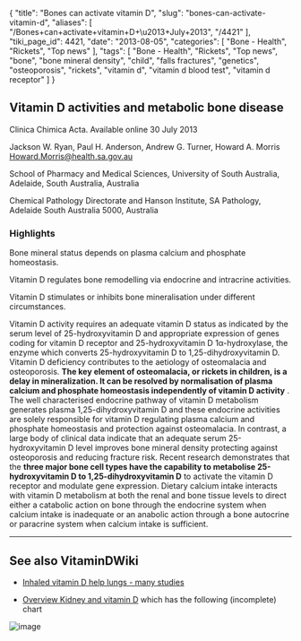 {
    "title": "Bones can activate vitamin D",
    "slug": "bones-can-activate-vitamin-d",
    "aliases": [
        "/Bones+can+activate+vitamin+D+\u2013+July+2013",
        "/4421"
    ],
    "tiki_page_id": 4421,
    "date": "2013-08-05",
    "categories": [
        "Bone - Health",
        "Rickets",
        "Top news"
    ],
    "tags": [
        "Bone - Health",
        "Rickets",
        "Top news",
        "bone",
        "bone mineral density",
        "child",
        "falls fractures",
        "genetics",
        "osteoporosis",
        "rickets",
        "vitamin d",
        "vitamin d blood test",
        "vitamin d receptor"
    ]
}


## Vitamin D activities and metabolic bone disease

Clinica Chimica Acta. Available online 30 July 2013

Jackson W. Ryan,     Paul H. Anderson,     Andrew G. Turner,     Howard A. Morris Howard.Morris@health.sa.gov.au

School of Pharmacy and Medical Sciences, University of South Australia, Adelaide, South Australia, Australia

Chemical Pathology Directorate and Hanson Institute, SA Pathology, Adelaide South Australia 5000, Australia

### Highlights

Bone mineral status depends on plasma calcium and phosphate homeostasis.

Vitamin D regulates bone remodelling via endocrine and intracrine activities.

Vitamin D stimulates or inhibits bone mineralisation under different circumstances.

Vitamin D activity requires an adequate vitamin D status as indicated by the serum level of 25-hydroxyvitamin D and appropriate expression of genes coding for vitamin D receptor and 25-hydroxyvitamin D 1α-hydroxylase, the enzyme which converts 25-hydroxyvitamin D to 1,25-dihydroxyvitamin D. Vitamin D deficiency contributes to the aetiology of osteomalacia and osteoporosis.  **The key element of osteomalacia, or rickets in children, is a delay in mineralization. It can be resolved by normalisation of plasma calcium and phosphate homeostasis independently of vitamin D activity** . The well characterised endocrine pathway of vitamin D metabolism generates plasma 1,25-dihydroxyvitamin D and these endocrine activities are solely responsible for vitamin D regulating plasma calcium and phosphate homeostasis and protection against osteomalacia. In contrast, a large body of clinical data indicate that an adequate serum 25-hydroxyvitamin D level improves bone mineral density protecting against osteoporosis and reducing fracture risk. Recent research demonstrates that the  **three major bone cell types have the capability to metabolise 25-hydroxyvitamin D to 1,25-dihydroxyvitamin D**  to activate the vitamin D receptor and modulate gene expression. Dietary calcium intake interacts with vitamin D metabolism at both the renal and bone tissue levels to direct either a catabolic action on bone through the endocrine system when calcium intake is inadequate or an anabolic action through a bone autocrine or paracrine system when calcium intake is sufficient.

---

## See also VitaminDWiki

* [Inhaled vitamin D help lungs - many studies](/posts/inhaled-vitamin-d-help-lungs-many-studies)

* [Overview Kidney and vitamin D](/posts/overview-kidney-and-vitamin-d) which has the following (incomplete) chart

<img src="/attachments/d3.mock.jpg" alt="image" style="max-width: 600px;">